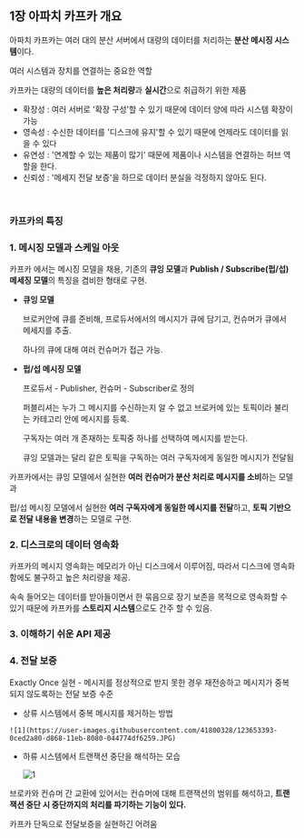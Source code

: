 ## 1장 아파치 카프카 개요

아파치 카프카는 여러 대의 분산 서버에서 대량의 데이터를 처리하는 **분산 메시징 시스템**이다.

여러 시스템과 장치를 연결하는 중요한 역할



카프카는 대량의 데이터를 **높은 처리량**과 **실시간**으로 취급하기 위한 제품

- 확장성 : 여러 서버로 '확장 구성'할 수 있기 때문에 데이터 양에 따라 시스템 확장이 가능
- 영속성 : 수신한 데이터를 '디스크에 유지'할 수 있기 때문에 언제라도 데이터를 읽을 수 있다
- 유연성 : '연계할 수 있는 제품이 많기' 때문에 제품이나 시스템을 연결하는 허브 역할을 한다.
- 신뢰성 : '메세지 전달 보증'을 하므로 데이터 분실을 걱정하지 않아도 된다.

<br>

### 카프카의 특징

### 1. 메시징 모델과 스케일 아웃

   카프카 에서는 메시징 모델을 채용, 기존의 **큐잉 모델**과 **Publish / Subscribe(펍/섭) 메세징 모델**의 특징을 겸비한 형태로 구현.

   - **큐잉 모델**

     브로커안에 큐를 준비해, 프로듀서에서의 메시지가 큐에 담기고, 컨슈머가 큐에서 메세지를 추출.

     하나의 큐에 대해 여러 컨슈머가 접근 가능.

   - **펍/섭 메시징 모델**

     프로듀서 - Publisher, 컨슈머 -  Subscriber로 정의

     퍼블리셔는 누가 그 메시지를 수신하는지 알 수 없고 브로커에 있는 토픽이라 불리는 카테고리 안에 메시지를 등록.

     구독자는 여러 개 존재하는 토픽중 하나를 선택하여 메시지를 받는다.

     큐잉 모델과는 달리 같은 토픽을 구독하는 여러 구독자에게 동일한 메시지가 전달됨

   카프카에서는 큐잉 모델에서 실현한 **여러 컨슈머가 분산 처리로 메시지를 소비**하는 모델과

   펍/섭 메시징 모델에서 실현한 **여러 구독자에게 동일한 메시지를 전달**하고, **토픽 기반으로 전달 내용을 변경**하는 모델로 구현.



### 2. 디스크로의 데이터 영속화

   카프카의 메시지 영속화는 메모리가 아닌 디스크에서 이루어짐, 따라서 디스크에 영속화 함에도 불구하고 높은 처리량을 제공.

   속속 들어오는 데이터를 받아들이면서 한 묶음으로 장기 보존을 목적으로 영속화할 수 있기 때문에 카프카를 **스토리지 시스템**으로도 간주 할 수 있음.



### 3. 이해하기 쉬운  API 제공



### 4. 전달 보증

   Exactly Once 실현 - 메시지를 정상적으로 받지 못한 경우 재전송하고 메시지가 중복 되지 않도록하는 전달 보증 수준

   - 상류 시스템에서 중복 메시지를 제거하는 방법
   
    ![1](https://user-images.githubusercontent.com/41800328/123653393-0ced2a80-d868-11eb-8080-044774df6259.JPG)

   - 하류 시스템에서 트랜잭션 중단을 해석하는 모습
   
     ![1](https://user-images.githubusercontent.com/41800328/123653562-373ee800-d868-11eb-8ad3-b0c8809d412e.JPG)



  브로카와 컨슈머 간 교환에 있어서는 컨슈머에 대해 트랜잭션의 범위를 해석하고, **트랜잭션 중단 시 중단까지의 처리를 파기하는 기능이 있다.**

  카프카 단독으로 전달보증을 실현하긴 어려움

